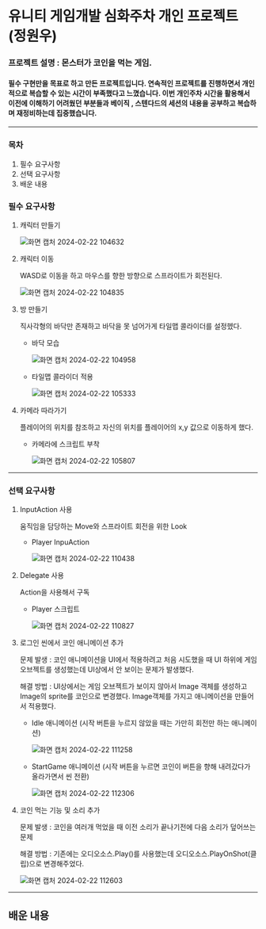 # 유니티 게임개발 심화주차 개인 프로젝트 (정원우)

### 프로젝트 설명 : 몬스터가 코인을 먹는 게임.
####  필수 구현만을 목표로 하고 만든 프로젝트입니다. 연속적인 프로젝트를 진행하면서 개인적으로 복습할 수 있는 시간이 부족했다고 느꼈습니다. 이번 개인주차 시간을 활용해서 이전에 이해하기 어려웠던 부분들과 베이직 , 스텐다드의 세션의 내용을 공부하고 복습하며 재정비하는데 집중했습니다.
-------
### 목차
1. 필수 요구사항
2. 선택 요구사항
3. 배운 내용
### 필수 요구사항

1. 캐릭터 만들기
   
    ![화면 캡처 2024-02-22 104632](https://github.com/klik075/ScreenChange_wonwoo/assets/54103715/b9a22362-adc1-4b46-879d-34d04d5cc529)

2. 캐릭터 이동

   WASD로 이동을 하고 마우스를 향한 방향으로 스프라이트가 회전된다.

     ![화면 캡처 2024-02-22 104835](https://github.com/klik075/ScreenChange_wonwoo/assets/54103715/7da1d50f-9979-4dc5-ae1a-dc61a01bae26)

3. 방 만들기

    직사각형의 바닥만 존재하고 바닥을 못 넘어가게 타일맵 콜라이더를 설정헸다.

    * 바닥 모습
    
      ![화면 캡처 2024-02-22 104958](https://github.com/klik075/ScreenChange_wonwoo/assets/54103715/769489e7-e445-4a17-b40a-3a2468750501)

    * 타일맵 콜라이더 적용
    
      ![화면 캡처 2024-02-22 105333](https://github.com/klik075/ScreenChange_wonwoo/assets/54103715/a0167e35-d12e-4215-ab43-ea4970957119)

4. 카메라 따라가기

    플레이어의 위치를 참조하고 자신의 위치를 플레이어의 x,y 값으로 이동하게 했다.

      * 카메라에 스크립트 부착

        ![화면 캡처 2024-02-22 105807](https://github.com/klik075/ScreenChange_wonwoo/assets/54103715/24b7cad0-ec90-4412-9098-8b4be1f507da)
---
### 선택 요구사항

1. InputAction 사용

   움직임을 담당하는 Move와 스프라이트 회전을 위한 Look

   * Player InpuAction

      ![화면 캡처 2024-02-22 110438](https://github.com/klik075/ScreenChange_wonwoo/assets/54103715/000b4dca-b9df-4130-a16c-7d0d56cef036)

2. Delegate 사용

   Action을 사용해서 구독

   * Player 스크립트

     ![화면 캡처 2024-02-22 110827](https://github.com/klik075/ScreenChange_wonwoo/assets/54103715/4d8cbdc0-dd25-48e3-a9b6-45b6f61cd2ac)

3. 로그인 씬에서 코인 애니메이션 추가

   문제 발생 : 코인 애니메이션을 UI에서 적용하려고 처음 시도했을 때 UI 하위에 게임 오브젝트를 생성했는데 UI상에서 안 보이는 문제가 발생했다.

   해결 방법 : UI상에서는 게임 오브젝트가 보이지 않아서 Image 객체를 생성하고 Image의 sprite를 코인으로 변경했다. Image객체를 가지고 애니메이션을 만들어서 적용했다.  

   * Idle 애니메이션 (시작 버튼을 누르지 않았을 때는 가만히 회전만 하는 애니메이션)
   
     ![화면 캡처 2024-02-22 111258](https://github.com/klik075/ScreenChange_wonwoo/assets/54103715/6a96f6f9-bae8-4306-a928-2e694e1e39aa)

   * StartGame 애니메이션 (시작 버튼을 누르면 코인이 버튼을 향해 내려갔다가 올라가면서 씬 전환)

     ![화면 캡처 2024-02-22 112306](https://github.com/klik075/ScreenChange_wonwoo/assets/54103715/b7e0f7ab-2b0d-4ee0-8e75-2f3aa6f83dd8)

4. 코인 먹는 기능 및 소리 추가

    문제 발생 : 코인을 여러개 먹었을 때 이전 소리가 끝나기전에 다음 소리가 덮어쓰는 문제

    해결 방법 : 기존에는 오디오소스.Play()를 사용했는데 오디오소스.PlayOnShot(클립)으로 변경해주었다.

   ![화면 캡처 2024-02-22 112603](https://github.com/klik075/ScreenChange_wonwoo/assets/54103715/c62f798f-0952-45f1-bfc2-20850f19459e)
---
## 배운 내용
